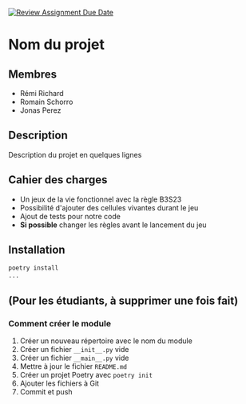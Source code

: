 [![Review Assignment Due Date](https://classroom.github.com/assets/deadline-readme-button-22041afd0340ce965d47ae6ef1cefeee28c7c493a6346c4f15d667ab976d596c.svg)](https://classroom.github.com/a/oOQR1xPR)
# Nom du projet

## Membres

- Rémi Richard
- Romain Schorro
- Jonas Perez

## Description

Description du projet en quelques lignes

## Cahier des charges

- Un jeux de la vie fonctionnel avec la règle B3S23 
- Possibilité d'ajouter des cellules vivantes durant le jeu
- Ajout de tests pour notre code
- **Si possible** changer les règles avant le lancement du jeu

## Installation

```bash
poetry install
...
```

## (Pour les étudiants, à supprimer une fois fait)

### Comment créer le module

1. Créer un nouveau répertoire avec le nom du module
2. Créer un fichier `__init__.py` vide
3. Créer un fichier `__main__.py` vide
4. Mettre à jour le fichier `README.md`
5. Créer un projet Poetry avec `poetry init`
6. Ajouter les fichiers à Git
7. Commit et push
